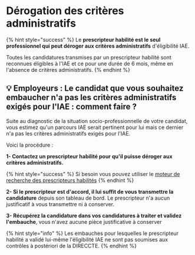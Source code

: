 # Dérogation des critères administratifs

{% hint style="success" %}
Le **prescripteur habilité est le seul professionnel qui peut déroger aux critères administratifs** d'éligibilité IAE.

Toutes les candidatures transmises par un prescripteur habilité sont reconnues éligibles à l'IAE et ce pour une durée de 6 mois, même en l'absence de critères administratifs.
{% endhint %}

## 💡 Employeurs : Le candidat que vous souhaitez embaucher n'a pas les critères administratifs exigés pour l'IAE : comment faire ?

Suite au diagnostic de la situation socio-professionnelle de votre candidat, vous estimez qu'un parcours IAE serait pertinent pour lui mais ce dernier n'a pas les critères administratifs exigés pour l'IAE.

Voici la procédure : 

**1- Contactez un prescripteur habilité pour qu'il puisse déroger aux critères administratifs.**

{% hint style="success" %}
Si besoin vous pouvez utiliser le [moteur de recherche des prescripteurs habilités](https://inclusion.beta.gouv.fr/search/prescribers)
{% endhint %}

**2- Si le prescripteur est d'accord, il lui suffit de vous transmettre la candidature** depuis son tableau de bord. Le prescripteur n'a aucun justificatif à vous transmettre ni à conserver.

**3- Récupérez la candidature dans vos candidatures à traiter et validez l'embauche**, vous n'avez aucune pièce justificative à conserver

{% hint style="info" %}
Les embauches pour lesquelles le prescripteur habilité a validé lui-même l'éligibilité IAE ne sont pas soumises aux contrôles à postériori de la DIRECCTE.
{% endhint %}

